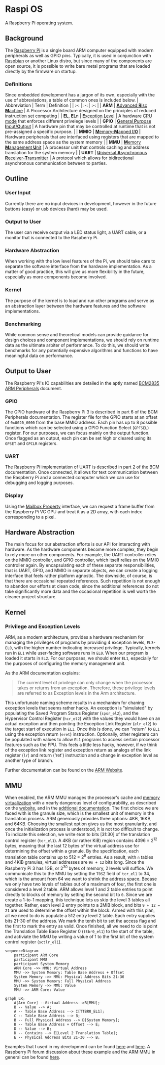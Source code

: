 # Raspi OS

A Raspberry Pi operating system.

## Background

The [Raspberry Pi](https://en.wikipedia.org/wiki/Raspberry_Pi) is a single board ARM computer equipped with modern peripherals as well as GPIO pins. Typically, it is used in conjunction with [Raspbian](https://en.wikipedia.org/wiki/Raspberry_Pi_OS) or another Linux distro, but since many of the components are open source, it is possible to write bare metal programs that are loaded directly by the firmware on startup.

### Definitions

Since embedded development has a jargon of its own, especially with the use of abbreviations, a table of common ones is included below.
| Abbreviation | Term | Definition |
| :-: | :-: | :-: |
| **ARM** | [**A**dvanced **R**isc **M**achine](https://en.wikipedia.org/wiki/ARM_architecture_family) | A Processor Architecture designed on the principles of reduced instruction set computing |
| **EL**, **EL**n | [**E**xception **L**evel](https://developer.arm.com/documentation/102412/0102/Privilege-and-Exception-levels) | A hardware [CPU mode](https://en.wikipedia.org/wiki/CPU_modes) that enforces different privelege levels |
| **GPIO** | [**G**eneral **P**urpose **I**nput/**O**utput](https://en.wikipedia.org/wiki/General-purpose_input/output) | A hardware pin that may be controlled at runtime that is not pre-assigned a specific purpose. |
| **MMIO** | [**M**emory-**M**apped **I**/**0**](https://en.wikipedia.org/wiki/Memory-mapped_I/O) | Hardware peripherals that are interfaced using registers that are mapped to the same address space as the system memory |
| **MMU** | [**M**emory **M**anagement **U**nit](https://en.wikipedia.org/wiki/Memory_management_unit) | A processor unit that controls caching and address translation for the system memory |
| **UART** | [**U**niversal **A**synchronous **R**eceiver-**T**ransmitter](https://en.wikipedia.org/wiki/Universal_asynchronous_receiver-transmitter) | A protocol which allows for bidirectional asynchronous communication between to parties.

## Outline

### User Input

Currently there are no input devices in development, however in the future buttons (easy) or usb devices (hard) may be used.

### Output to User

The user can receive output via a LED status light, a UART cable, or a monitor that is connected to the Raspberry Pi.

### Hardware Abstraction

When working with the low level features of the Pi, we should take care to separate the software interface from the hardware implementation. As a matter of good practice, this will give us more flexibility in the future, especially as more components become involved.

### Kernel

The purpose of the kernel is to load and run other programs and serve as an abstraction layer between the hardware features and the software implementations.

### Benchmarking
While common sense and theoretical models can provide guidance for design choices and component implementations, we should rely on runtime data as the ultimate arbiter of performance. To do this, we should write benchmarks for any potentially expensive algorithms and functions to have meaningful data on performance.

## Output to User

The Raspberry Pi's IO capabilities are detailed in the aptly named [BCM2835 ARM Peripherals](https://www.raspberrypi.org/app/uploads/2012/02/BCM2835-ARM-Peripherals.pdf) document.

### GPIO

The GPIO hardware of the Raspberry Pi 3 is described in part 6 of the BCM Peripherals documentation. The register file for the GPIO starts at an offset of `0x0020_0000` from the base MMIO address. Each pin has up to 8 possible functions which can be selected using a GPIO Function Select (`GPFSEL`) register. For our purposes, we can focus mainly on the output function. Once flagged as an output, each pin can be set high or cleared using its `GPSET` and `GPCLR` registers.

### UART
The Raspberry Pi implementation of UART is described in part 2 of the BCM documentation. Once connected, it allows for text communication between the Raspberry Pi and a connected computer which we can use for debugging and logging purposes.

### Display
Using the [Mailbox Property](https://github.com/raspberrypi/firmware/wiki/Mailbox-property-interface) interface, we can request a frame buffer from the Raspberry Pi VC GPU and treat it as a 2D array, with each index corresponding to a pixel.

## Hardware Abstraction
The main focus for our abstraction efforts is our API for interacting with hardware. As the hardware components become more complex, they begin to rely more on other components. For example, the UART controller relies on the MMIO controller, and GPIO controller, which itself relies on the MMIO controller again. By encapsulating each of these separate responsibilities, that is UART, GPIO, and MMIO in separate objects, we can create a logging interface that feels rather platform agnostic. The downside, of course, is that there are occasional repeated references. Such repetition is not enough to abandon our efforts at clean code, since the additional references do not take significantly more data and the occasional repetition is well worth the cleaner project structure.

## Kernel

### Privilege and Exception Levels
ARM, as a modern architecture, provides a hardware mechanism for managing the privileges of programs by providing 4 exception levels, `EL3`-`EL0`, with the higher number indicating increased privilege. Typically, kernels run in `EL1` while user-facing software runs in `EL0`. When our program is loaded it starts in `EL2`. For our purposes, we should enter `EL1`, especially for the purposes of configuring the memory management unit.

As the ARM documentation explains:
> The current level of privilege can only change when the processor takes or returns from an exception. Therefore,  these privilege levels are referred to as Exception levels in the Arm architecture.

This unfortunate naming scheme results in a mechanism for chaning exception levels that seems rather hacky. An exception is "simulated" by populating the Saved Program Status Register (`spsr_el2`), and the Hypervisor Control Register (`hcr_el2`) with the values they would have on an actual exception and then pointing the Exception Link Register (`elr_el2`) to the target start of execution in `EL1`. Once this is done, we can "return" to `EL1` using the exception return (`eret`) instruction. Optionally, other registers can be populated with values to allow `EL1` programs to access certain processor features such as the FPU. This feels a little less hacky, however, if we think of the exception link register and exception return as analogs of the link register (`lr`) and return ('ret') instruction and a change in exception level as another type of branch.

Further documentation can be found on the [ARM Website](https://developer.arm.com/documentation/102412/0102/Privilege-and-Exception-levels).

## MMU
When enabled, the ARM MMU manages the processor's cache and [memory virtualization](https://en.wikipedia.org/wiki/Memory_virtualization) with a nearly dangerous level of configurability, as described on the [website](https://developer.arm.com/documentation/101811/0102/The-Memory-Management-Unit-MMU), and in the [addtional documentation](https://documentation-service.arm.com/static/5efa1d23dbdee951c1ccdec5?token=). The first choice we are faced with is the granule size, which is the smallest unit of memory in the translation process. ARM generously provides three options:  4KB, 16KB, and 64KB. Choosing the smallest option gives us the most granularity, and once the initialization process is understood, it is not too difficult to change. To indicate this selection, we write `0b10` to bits [31:30] of the translation control register (`tcr_el1`). A 4KB (or rather KiB) region contains 4096 = 2<sup>12</sup> bytes, meaning that the last 12 bytes of the virtual address use for determining the offset within a granule. By the specification, each translation table contains up to 512 = 2<sup>9</sup> entries. As a result, with `n` tables and 4KiB granules, virtual addresses are `9n + 12` bits long. Since the Raspberry Pi 3 has 1GB, or 2<sup>30</sup> bytes of memory, 2 levels will suffice. We communicate this to the MMU by setting the `T0SZ` field of `tcr_el1` to 34, which is the amount from 64 we want to shrink the address space. Becase we only have two levels of tables out of a maximum of four, the first one is considered a level 2 table. ARM allows level 1 and 2 table entries to point directly to blocks of memory by setting the second bit to `0`. Since we are create a 1-to-1 mapping, this technique lets us skip the level 3 tables all together. Rather, each level 2 entry points to a 2MiB block, and bits `9 + 12 = 21` are used to determine the offset within the block. Armed with this plan, all we need to do is populate a 512 entry level 2 table. Each entry supplies bits 21-30 of the address. We mark the tenth bit to set the access flag and the first to mark the entry as valid. Once finished, all we need to do is point the Translation Table Base Register 0 (`ttbr0_el1`) to the start of the table, and activiate the MMU by writing a value of 1 to the first bit of the system control register (`sctlr_el1`).

```mermaid
sequenceDiagram
    participant ARM Core
    participant MMU
    participant System Memory
    ARM Core ->> MMU: Virtual Address
    MMU ->> System Memory: Table Base Address + Offset
    System Memory ->> MMU: Physical Address Bits 21-30
    MMU ->> System Memory: Full Physical Address
    System Memory ->> MMU: Value
    MMU ->> ARM Core: Value
```

```mermaid
graph LR;
    A[Arm Core] --Virtual Address-->B[MMU];
    B -- Value --> A;
    A -- Table Base Address --> C[TTBR0_EL1];
    C -- Table Base Address --> B;
    B -- Full Physical Address --> D[System Memory];
    B -- Table Base Address + Offset --> E;
    D -- Value --> B;
    D -- Contains --> E[Level 2 Translation Table];
    E -- Physical Address Bits 21-30 --> B;
```

Examples that I used in my development can be found [here](https://github.com/bztsrc/raspi3-tutorial/blob/master/10_virtualmemory/mmu.c) and [here](https://github.com/LdB-ECM/Raspberry-Pi/blob/master/10_virtualmemory/mmu.c). A Raspberry Pi forum discussion about these example and the ARM MMU in general can be found [here](https://forums.raspberrypi.com/viewtopic.php?t=227139).